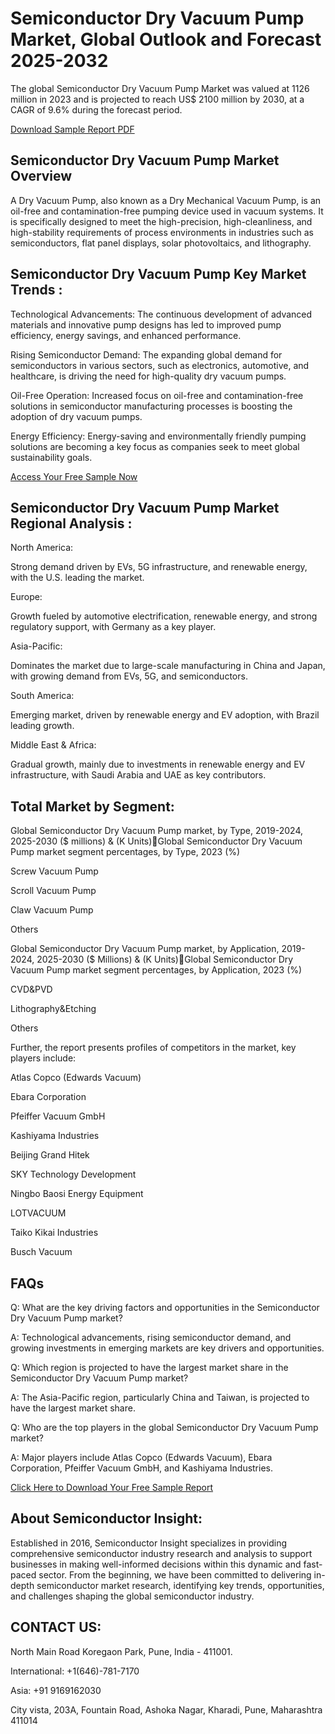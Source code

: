<h1>Semiconductor Dry Vacuum Pump Market, Global Outlook and Forecast 2025-2032</h1>

The global Semiconductor Dry Vacuum Pump Market was valued at 1126 million in 2023 and is projected to reach US$ 2100 million by 2030, at a CAGR of 9.6% during the forecast period.

[Download Sample Report PDF ](https://semiconductorinsight.com/download-sample-report/?product_id=92819)

<h2>Semiconductor Dry Vacuum Pump Market Overview</h2>

A Dry Vacuum Pump, also known as a Dry Mechanical Vacuum Pump, is an oil-free and contamination-free pumping device used in vacuum systems. It is specifically designed to meet the high-precision, high-cleanliness, and high-stability requirements of process environments in industries such as semiconductors, flat panel displays, solar photovoltaics, and lithography.

<h2>Semiconductor Dry Vacuum Pump Key Market Trends  :</h2>

Technological Advancements: The continuous development of advanced materials and innovative pump designs has led to improved pump efficiency, energy savings, and enhanced performance.

Rising Semiconductor Demand: The expanding global demand for semiconductors in various sectors, such as electronics, automotive, and healthcare, is driving the need for high-quality dry vacuum pumps.

Oil-Free Operation: Increased focus on oil-free and contamination-free solutions in semiconductor manufacturing processes is boosting the adoption of dry vacuum pumps.

Energy Efficiency: Energy-saving and environmentally friendly pumping solutions are becoming a key focus as companies seek to meet global sustainability goals.

  [Access Your Free Sample Now
](https://semiconductorinsight.com/report/semiconductor-dry-vacuum-pump-market/)

<h2>Semiconductor Dry Vacuum Pump Market Regional Analysis :</h2>

North America:

Strong demand driven by EVs, 5G infrastructure, and renewable energy, with the U.S. leading the market.

Europe:

Growth fueled by automotive electrification, renewable energy, and strong regulatory support, with Germany as a key player.

Asia-Pacific:

Dominates the market due to large-scale manufacturing in China and Japan, with growing demand from EVs, 5G, and semiconductors.

South America:

Emerging market, driven by renewable energy and EV adoption, with Brazil leading growth.

Middle East & Africa:

Gradual growth, mainly due to investments in renewable energy and EV infrastructure, with Saudi Arabia and UAE as key contributors.

<h2>Total Market by Segment:</h2>

Global Semiconductor Dry Vacuum Pump market, by Type, 2019-2024, 2025-2030 ($ millions) & (K Units)Global Semiconductor Dry Vacuum Pump market segment percentages, by Type, 2023 (%)

Screw Vacuum Pump

Scroll Vacuum Pump

Claw Vacuum Pump

Others

Global Semiconductor Dry Vacuum Pump market, by Application, 2019-2024, 2025-2030 ($ Millions) & (K Units)Global Semiconductor Dry Vacuum Pump market segment percentages, by Application, 2023 (%)

CVD&PVD

Lithography&Etching

Others

Further, the report presents profiles of competitors in the market, key players include:

Atlas Copco (Edwards Vacuum)

Ebara Corporation

Pfeiffer Vacuum GmbH

Kashiyama Industries

Beijing Grand Hitek

SKY Technology Development

Ningbo Baosi Energy Equipment

LOTVACUUM

Taiko Kikai Industries

Busch Vacuum

<h2>FAQs</h2>

Q: What are the key driving factors and opportunities in the Semiconductor Dry Vacuum Pump market?

A: Technological advancements, rising semiconductor demand, and growing investments in emerging markets are key drivers and opportunities.

Q: Which region is projected to have the largest market share in the Semiconductor Dry Vacuum Pump market?

A: The Asia-Pacific region, particularly China and Taiwan, is projected to have the largest market share.

Q: Who are the top players in the global Semiconductor Dry Vacuum Pump market?

A: Major players include Atlas Copco (Edwards Vacuum), Ebara Corporation, Pfeiffer Vacuum GmbH, and Kashiyama Industries.

[Click Here to Download Your Free Sample Report 
](https://semiconductorinsight.com/download-sample-report/?product_id=92819)

<h2>About Semiconductor Insight:</h2>

Established in 2016, Semiconductor Insight specializes in providing comprehensive semiconductor industry research and analysis to support businesses in making well-informed decisions within this dynamic and fast-paced sector. From the beginning, we have been committed to delivering in-depth semiconductor market research, identifying key trends, opportunities, and challenges shaping the global semiconductor industry.

<h2>CONTACT US:</h2>

North Main Road Koregaon Park, Pune, India - 411001.

International: +1(646)-781-7170

Asia: +91 9169162030

City vista, 203A, Fountain Road, Ashoka Nagar, Kharadi, Pune, Maharashtra 411014
